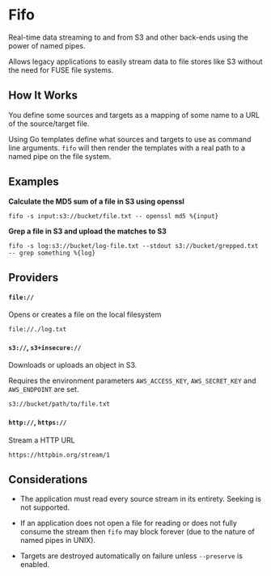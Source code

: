 # Fifo

Real-time data streaming to and from S3 and other back-ends using the power of named pipes.

Allows legacy applications to easily stream data to file stores like S3 without the need for FUSE file systems.

## How It Works

You define some sources and targets as a mapping of some name to a URL of the source/target file.

Using Go templates define what sources and targets to use as command line arguments.
`fifo` will then render the templates with a real path to a named pipe on the file system.

## Examples

__Calculate the MD5 sum of a file in S3 using openssl__

```
fifo -s input:s3://bucket/file.txt -- openssl md5 %{input}
```

__Grep a file in S3 and upload the matches to S3__

```
fifo -s log:s3://bucket/log-file.txt --stdout s3://bucket/grepped.txt -- grep something %{log}
```

## Providers

#### `file://`

Opens or creates a file on the local filesystem

```
file://./log.txt
```

#### `s3://`, `s3+insecure://`

Downloads or uploads an object in S3.

Requires the environment parameters `AWS_ACCESS_KEY`, `AWS_SECRET_KEY` and `AWS_ENDPOINT` are set.

```
s3://bucket/path/to/file.txt
```

#### `http://`, `https://`

Stream a HTTP URL

```
https://httpbin.org/stream/1
```

## Considerations

  - The application must read every source stream in its entirety. Seeking is not supported.

  - If an application does not open a file for reading or does not fully consume the stream then `fifo` may block forever (due to the nature of named pipes in UNIX).

  - Targets are destroyed automatically on failure unless `--preserve` is enabled.


